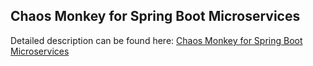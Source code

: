## Chaos Monkey for Spring Boot Microservices

Detailed description can be found here: [Chaos Monkey for Spring Boot Microservices](https://piotrminkowski.wordpress.com/2018/05/23/chaos-monkey-for-spring-boot-microservices/) 
